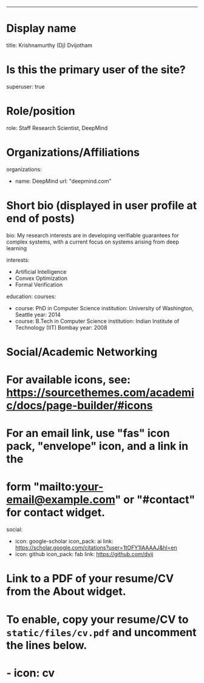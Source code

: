 ---
# Display name
title: Krishnamurthy (Dj) Dvijotham

# Is this the primary user of the site?
superuser: true

# Role/position
role: Staff Research Scientist, DeepMind

# Organizations/Affiliations
organizations:
- name: DeepMind
  url: "deepmind.com"

# Short bio (displayed in user profile at end of posts)
bio: My research interests are in developing verifiable guarantees for complex systems, with a current focus on systems arising from deep learning

interests:
- Artificial Intelligence
- Convex Optimization
- Formal Verification

education:
  courses:
  - course: PhD in Computer Science
    institution: University of Washington, Seattle
    year: 2014
  - course: B.Tech in Computer Science
    institution: Indian Institute of Technology (IIT) Bombay
    year: 2008

# Social/Academic Networking
# For available icons, see: https://sourcethemes.com/academic/docs/page-builder/#icons
#   For an email link, use "fas" icon pack, "envelope" icon, and a link in the
#   form "mailto:your-email@example.com" or "#contact" for contact widget.
social:
- icon: google-scholar
  icon_pack: ai
  link: https://scholar.google.com/citations?user=1tOFY1IAAAAJ&hl=en
- icon: github
  icon_pack: fab
  link: https://github.com/dvij
# Link to a PDF of your resume/CV from the About widget.
# To enable, copy your resume/CV to `static/files/cv.pdf` and uncomment the lines below.
# - icon: cv
